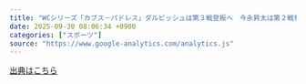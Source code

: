 ```yaml
---
title: "WCシリーズ「カブス－パドレス」ダルビッシュは第３戦登板へ　今永昇太は第２戦有力も未発表 - nikkansports.com"
date: 2025-09-30 08:06:34 +0900
categories: ["スポーツ"]
source: "https://www.google-analytics.com/analytics.js"
---
```


[出典はこちら](https://www.google-analytics.com/analytics.js)
